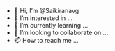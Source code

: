 - 👋 Hi, I’m @Saikiranavg
- 👀 I’m interested in ...
- 🌱 I’m currently learning ...
- 💞️ I’m looking to collaborate on ...
- 📫 How to reach me ...

<!---
Saikiranavg/Saikiranavg is a ✨ special ✨ repository because its `README.md` (this file) appears on your GitHub profile.
You can click the Preview link to take a look at your changes.
--->
